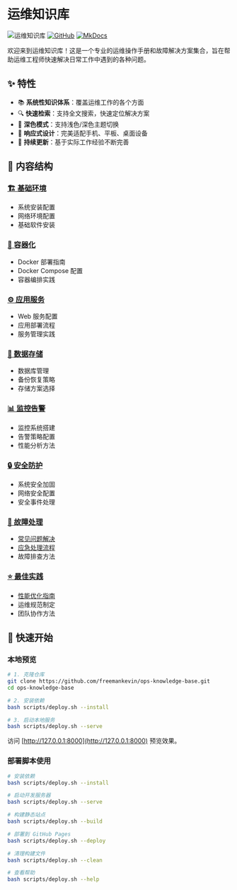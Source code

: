# 运维知识库

![运维知识库](https://img.shields.io/badge/运维知识库-v1.0.0-blue?style=for-the-badge)
[![GitHub](https://img.shields.io/github/license/freemankevin/ops-knowledge-base?style=for-the-badge)](https://github.com/freemankevin/ops-knowledge-base)
[![MkDocs](https://img.shields.io/badge/MkDocs-Material-526CFE?style=for-the-badge&logo=MaterialForMkDocs)](https://squidfunk.github.io/mkdocs-material/)

欢迎来到运维知识库！这是一个专业的运维操作手册和故障解决方案集合，旨在帮助运维工程师快速解决日常工作中遇到的各种问题。

## ✨ 特性

- 📚 **系统性知识体系**：覆盖运维工作的各个方面
- 🔍 **快速检索**：支持全文搜索，快速定位解决方案
- 🌙 **深色模式**：支持浅色/深色主题切换
- 📱 **响应式设计**：完美适配手机、平板、桌面设备
- 🚀 **持续更新**：基于实际工作经验不断完善

## 📖 内容结构

### [🏗️ 基础环境](01-基础环境/index.md)
- 系统安装配置
- 网络环境配置
- 基础软件安装

### [🐳 容器化](02-容器化/index.md)
- Docker 部署指南
- Docker Compose 配置
- 容器编排实践

### [⚙️ 应用服务](03-应用服务/index.md)
- Web 服务配置
- 应用部署流程
- 服务管理实践

### [💾 数据存储](04-数据存储/index.md)
- 数据库管理
- 备份恢复策略
- 存储方案选择

### [📊 监控告警](05-监控告警/index.md)
- 监控系统搭建
- 告警策略配置
- 性能分析方法

### [🔒 安全防护](06-安全防护/index.md)
- 系统安全加固
- 网络安全配置
- 安全事件处理

### [🚨 故障处理](07-故障处理/index.md)
- [常见问题解决](07-故障处理/常见问题.md)
- [应急处理流程](07-故障处理/应急流程.md)
- 故障排查方法

### [⭐ 最佳实践](08-最佳实践/index.md)
- [性能优化指南](08-最佳实践/性能优化.md)
- 运维规范制定
- 团队协作方法

## 🚀 快速开始

### 本地预览

```bash
# 1. 克隆仓库
git clone https://github.com/freemankevin/ops-knowledge-base.git
cd ops-knowledge-base

# 2. 安装依赖
bash scripts/deploy.sh --install

# 3. 启动本地服务
bash scripts/deploy.sh --serve
```

访问 [http://127.0.0.1:8000](http://127.0.0.1:8000) 预览效果。

### 部署脚本使用

```bash
# 安装依赖
bash scripts/deploy.sh --install

# 启动开发服务器
bash scripts/deploy.sh --serve

# 构建静态站点
bash scripts/deploy.sh --build

# 部署到 GitHub Pages
bash scripts/deploy.sh --deploy

# 清理构建文件
bash scripts/deploy.sh --clean

# 查看帮助
bash scripts/deploy.sh --help
```